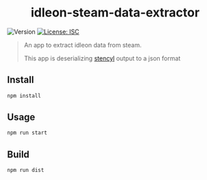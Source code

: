 <h1 align="center">idleon-steam-data-extractor</h1>
<p>
  <img alt="Version" src="https://img.shields.io/badge/version-1.0.0-blue.svg?cacheSeconds=2592000" />
  <a href="#" target="_blank">
    <img alt="License: ISC" src="https://img.shields.io/badge/License-ISC-yellow.svg" />
  </a>
</p>

> An app to extract idleon data from steam.
> 
> This app is deserializing [stencyl](https://www.stencyl.com) output to a json format

## Install

```sh
npm install
```

## Usage

```sh
npm run start
```

## Build
```sh
npm run dist
```